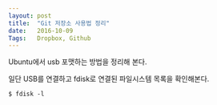 ```yaml
---
layout: post
title:  "Git 저장소 사용법 정리"
date:   2016-10-09
Tags:   Dropbox, Github
---
```


Ubuntu에서 usb 포맷하는 방법을 정리해 본다.

일단 USB를 연결하고 fdisk로 연결된 파일시스템 목록을 확인해본다.

```
$ fdisk -l
```

